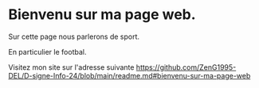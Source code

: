 # Bienvenu sur ma page web.

Sur cette page nous parlerons de sport.

En particulier le footbal.

Visitez mon site sur l'adresse suivante https://github.com/ZenG1995-DEL/D-signe-Info-24/blob/main/readme.md#bienvenu-sur-ma-page-web
